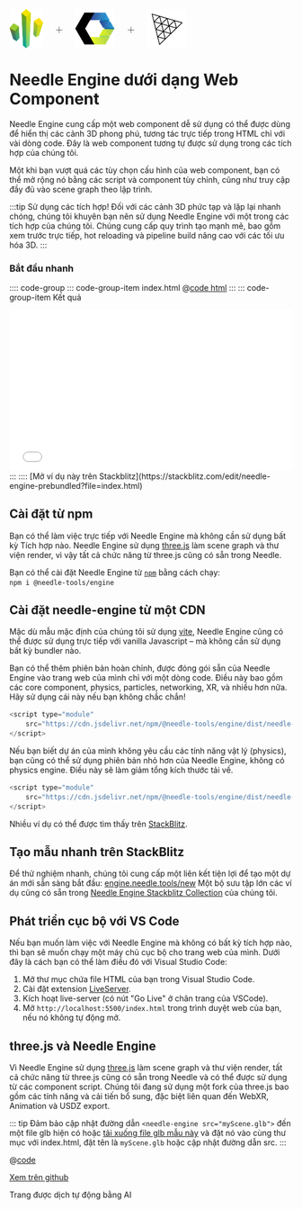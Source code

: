 <br/>

<div class="centered" style="display: flex;
    align-items: center;
    gap: 20px;
    font-size: 2em;
    font-weight: 100;">
    <img src="/logo.png" style="max-height:70px;" title="Needle Logo" alt="Needle Logo"/> +
    <img src="/imgs/logo-webcomponents.png" style="max-height:70px;" title="Web Components Logo" alt="Web Components Logo"/> +
    <img src="/imgs/threejs-logo.webp" style="max-height:70px;" title="three.js Logo" alt="three.js Logo"/>
</div>

# Needle Engine dưới dạng Web Component

Needle Engine cung cấp một web component dễ sử dụng có thể được dùng để hiển thị các cảnh 3D phong phú, tương tác trực tiếp trong HTML chỉ với vài dòng code. Đây là web component tương tự được sử dụng trong các tích hợp của chúng tôi.

Một khi bạn vượt quá các tùy chọn cấu hình của web component, bạn có thể mở rộng nó bằng các script và component tùy chỉnh, cũng như truy cập đầy đủ vào scene graph theo lập trình.

:::tip Sử dụng các tích hợp!
Đối với các cảnh 3D phức tạp và lặp lại nhanh chóng, chúng tôi khuyên bạn nên sử dụng Needle Engine với một trong các tích hợp của chúng tôi. Chúng cung cấp quy trình tạo mạnh mẽ, bao gồm xem trước trực tiếp, hot reloading và pipeline build nâng cao với các tối ưu hóa 3D.
:::

### Bắt đầu nhanh
:::: code-group
::: code-group-item index.html
@[code html](@code/basic-webcomponent.html)
:::
::: code-group-item Kết quả
<iframe src="/docs/code-samples/basic-webcomponent.html" style="
    width: 100%;
    aspect-ratio: 16/9;
    outline: none;
    border: none;
    "
    allow="accelerometer; autoplay; encrypted-media; gyroscope; picture-in-picture; xr-spatial-tracking"
    allowfullscreen
    ></iframe>
:::
::::
[Mở ví dụ này trên Stackblitz](https://stackblitz.com/edit/needle-engine-prebundled?file=index.html)



## Cài đặt từ npm

Bạn có thể làm việc trực tiếp với Needle Engine mà không cần sử dụng bất kỳ Tích hợp nào. Needle Engine sử dụng [three.js](https://threejs.org/) làm scene graph và thư viện render, vì vậy tất cả chức năng từ three.js cũng có sẵn trong Needle.

Bạn có thể cài đặt Needle Engine từ [`npm`](https://www.npmjs.com/package/@needle-tools/engine) bằng cách chạy:
<br/>
`npm i @needle-tools/engine`

## Cài đặt needle-engine từ một CDN

Mặc dù mẫu mặc định của chúng tôi sử dụng [vite](https://vitejs.dev), Needle Engine cũng có thể được sử dụng trực tiếp với vanilla Javascript – mà không cần sử dụng bất kỳ bundler nào.

Bạn có thể thêm phiên bản hoàn chỉnh, được đóng gói sẵn của Needle Engine vào trang web của mình chỉ với một dòng code.
Điều này bao gồm các core component, physics, particles, networking, XR, và nhiều hơn nữa. Hãy sử dụng cái này nếu bạn không chắc chắn!

```js
<script type="module"
    src="https://cdn.jsdelivr.net/npm/@needle-tools/engine/dist/needle-engine.min.js">
</script>
```

Nếu bạn biết dự án của mình không yêu cầu các tính năng vật lý (physics), bạn cũng có thể sử dụng phiên bản nhỏ hơn của Needle Engine, không có physics engine. Điều này sẽ làm giảm tổng kích thước tải về.
```js
<script type="module"
    src="https://cdn.jsdelivr.net/npm/@needle-tools/engine/dist/needle-engine.light.min.js">
</script>
```


Nhiều ví dụ có thể được tìm thấy trên [StackBlitz](https://stackblitz.com/@marwie/collections/needle-engine).

## Tạo mẫu nhanh trên StackBlitz

Để thử nghiệm nhanh, chúng tôi cung cấp một liên kết tiện lợi để tạo một dự án mới sẵn sàng bắt đầu: [engine.needle.tools/new](https://engine.needle.tools/new)
Một bộ sưu tập lớn các ví dụ cũng có sẵn trong [Needle Engine Stackblitz Collection](https://stackblitz.com/@marwie/collections/needle-engine) của chúng tôi.

## Phát triển cục bộ với VS Code

Nếu bạn muốn làm việc với Needle Engine mà không có bất kỳ tích hợp nào, thì bạn sẽ muốn chạy một máy chủ cục bộ cho trang web của mình. Dưới đây là cách bạn có thể làm điều đó với Visual Studio Code:

1. Mở thư mục chứa file HTML của bạn trong Visual Studio Code.
2. Cài đặt extension [LiveServer](https://marketplace.visualstudio.com/items?itemName=ritwickdey.LiveServer).
3. Kích hoạt live-server (có nút "Go Live" ở chân trang của VSCode).
4. Mở ``http://localhost:5500/index.html`` trong trình duyệt web của bạn, nếu nó không tự động mở.


## three.js và Needle Engine

Vì Needle Engine sử dụng [three.js](https://threejs.org/) làm scene graph và thư viện render, tất cả chức năng từ three.js cũng có sẵn trong Needle và có thể được sử dụng từ các component script. Chúng tôi đang sử dụng một fork của three.js bao gồm các tính năng và cải tiến bổ sung, đặc biệt liên quan đến WebXR, Animation và USDZ export.


::: tip
Đảm bảo cập nhật đường dẫn ``<needle-engine src="myScene.glb">`` đến một file glb hiện có
hoặc [tải xuống file glb mẫu này](https://github.com/needle-tools/needle-engine-samples/raw/main/vanilla/myScene.glb) và đặt nó vào cùng thư mục với index.html, đặt tên là ``myScene.glb`` hoặc cập nhật đường dẫn src.
:::

@[code](@code/basic-html.html)


[Xem trên github](https://github.com/needle-tools/needle-engine-samples/tree/main/vanilla)

Trang được dịch tự động bằng AI